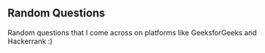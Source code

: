 ## Random Questions 
Random questions that I come across on platforms like GeeksforGeeks and Hackerrank :)
